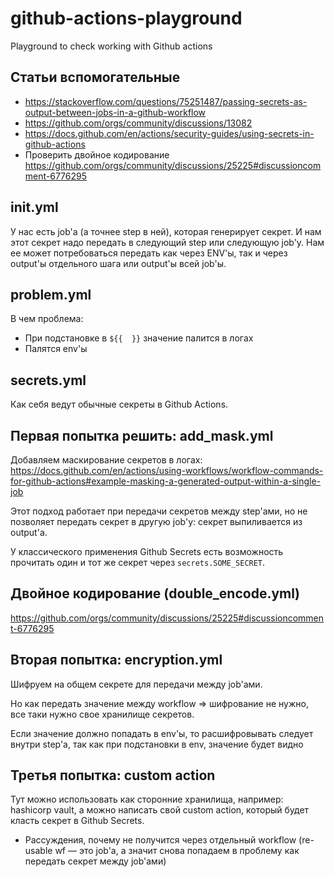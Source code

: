 # github-actions-playground
Playground to check working with Github actions

## Статьи вспомогательные


- https://stackoverflow.com/questions/75251487/passing-secrets-as-output-between-jobs-in-a-github-workflow
- https://github.com/orgs/community/discussions/13082
- https://docs.github.com/en/actions/security-guides/using-secrets-in-github-actions
- Проверить двойное кодирование https://github.com/orgs/community/discussions/25225#discussioncomment-6776295



## init.yml

У нас есть job'а (а точнее step в ней), которая генерирует секрет. И нам этот секрет надо передать в следующий step или следующую job'у.
Нам ее может потребоваться передать как через ENV'ы, так и через output'ы отдельного шага или output'ы всей job'ы.

## problem.yml

В чем проблема:

- При подстановке в `${{  }}` значение палится в логах
- Палятся env'ы

## secrets.yml

Как себя ведут обычные секреты в Github Actions.

## Первая попытка решить: add_mask.yml

Добавляем маскирование секретов в логах: https://docs.github.com/en/actions/using-workflows/workflow-commands-for-github-actions#example-masking-a-generated-output-within-a-single-job

Этот подход работает при передачи секретов между step'ами, но не позволяет передать секрет в другую job'у: секрет выпиливается из output'а. 

У классического применения Github Secrets есть возможность прочитать один и тот же секрет через `secrets.SOME_SECRET`.

## Двойное кодирование (double_encode.yml)

https://github.com/orgs/community/discussions/25225#discussioncomment-6776295



## Вторая попытка: encryption.yml

Шифруем на общем секрете для передачи между job'ами.

Но как передать значение между workflow => шифрование не нужно, все таки нужно свое хранилище секретов.

Если значение должно попадать в env'ы, то расшифровывать следует внутри step'а, так как при подстановки в env, значение будет видно

## Третья попытка: custom action

Тут можно использовать как сторонние хранилища, например: hashicorp vault, а можно написать свой custom action, который будет класть секрет в Github Secrets.

+ Рассуждения, почему не получится через отдельный workflow (re-usable wf — это job'а, а значит снова попадаем в проблему как передать секрет между job'ами)

